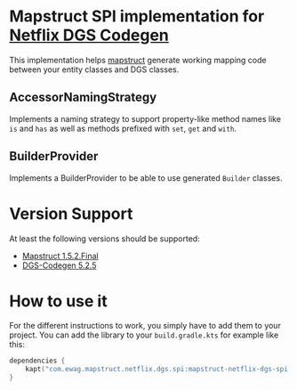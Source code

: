 # Mapstruct SPI implementation for [Netflix DGS Codegen](https://github.com/Netflix/dgs-codegen)

This implementation helps [mapstruct](http://mapstruct.org/) generate working mapping code between your entity classes
and DGS classes.

## AccessorNamingStrategy

Implements a naming strategy to support property-like method names like `is` and `has` 
as well as methods prefixed with `set`, `get` and `with`.

## BuilderProvider

Implements a BuilderProvider to be able to use generated `Builder` classes.

# Version Support

At least the following versions should be supported:

- [Mapstruct 1.5.2.Final](https://github.com/mapstruct/mapstruct/releases/tag/1.5.2.Final)
- [DGS-Codegen 5.2.5](https://github.com/Netflix/dgs-codegen/releases/tag/v5.2.5)

# How to use it

For the different instructions to work, you simply have to add them to your project.
You can add the library to your `build.gradle.kts` for example like this:

```kotlin
dependencies {
    kapt("com.ewag.mapstruct.netflix.dgs.spi:mapstruct-netflix-dgs-spi:1.0")
}
```
